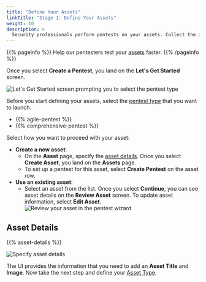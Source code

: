 ```yaml
---
title: "Define Your Assets"
linkTitle: "Stage 1: Define Your Assets"
weight: 10
description: >
  Security professionals perform pentests on your assets. Collect the info they need.
---
```


{{% pageinfo %}}
Help our pentesters test your [assets](/glossary/#asset) faster.
{{% /pageinfo %}}

Once you select **Create a Pentest**, you land on the **Let's Get Started** screen.

![Let's Get Started screen prompting you to select the pentest type](/gsg/LetsGetStarted.png "Let's Get Started screen prompting you to select the pentest type")

Before you start defining your assets, select the [pentest type](/platform-deep-dive/pentests/pentest-types/) that you want to launch.

- {{% agile-pentest %}}
- {{% comprehensive-pentest %}}

Select how you want to proceed with your asset:

- **Create a new asset**:
  - On the **Asset** page, specify the [asset details](#asset-details). Once you select **Create Asset**, you land on the **Assets** page.
  - To set up a pentest for this asset, select **Create Pentest** on the asset row.
- **Use an existing asset**:
  - Select an asset from the list. Once you select **Continue**, you can see asset details on the **Review Asset** screen. To update asset information, select **Edit Asset**.<br>
  ![Review your asset in the pentest wizard](/gsg/ReviewAsset.png "Review your asset in the pentest wizard")

## Asset Details

{{% asset-details %}}

![Specify asset details](/gsg/AssetScreen.png "Specify asset details")

The UI provides the information that you need to add an **Asset Title** and **Image**. Now take the next step and define your [Asset Type](/getting-started/assets/asset-type/).
